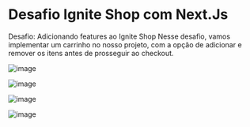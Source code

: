 # Desafio Ignite Shop com Next.Js

Desafio: Adicionando features ao Ignite Shop
Nesse desafio, vamos implementar um carrinho no nosso projeto, com a opção de adicionar e remover os itens antes de prosseguir ao checkout.


![image](https://user-images.githubusercontent.com/92060323/193393002-0244a774-6c2f-4605-a2c4-cac64b668960.png)

![image](https://user-images.githubusercontent.com/92060323/193392996-b0853761-f813-4f9f-92f9-e238fb77dde9.png)

![image](https://user-images.githubusercontent.com/92060323/193392891-d4faf22f-7cbf-4b73-b790-9d1cc14d8cb6.png)

![image](https://user-images.githubusercontent.com/92060323/193392880-6159299d-504a-4d91-8f09-e25f51d13773.png)

